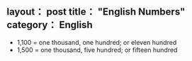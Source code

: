 layout： post
title： "English Numbers"
category： English
---

- 1,100 = one thousand, one hundred; or eleven hundred   
- 1,500 = one thousand, five hundred; or fifteen hundred    









